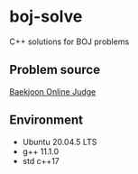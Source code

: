 
# boj-solve

C++ solutions for BOJ problems

## Problem source

[Baekjoon Online Judge](https://www.acmicpc.net)

## Environment

- Ubuntu 20.04.5 LTS
- g++ 11.1.0
- std c++17
